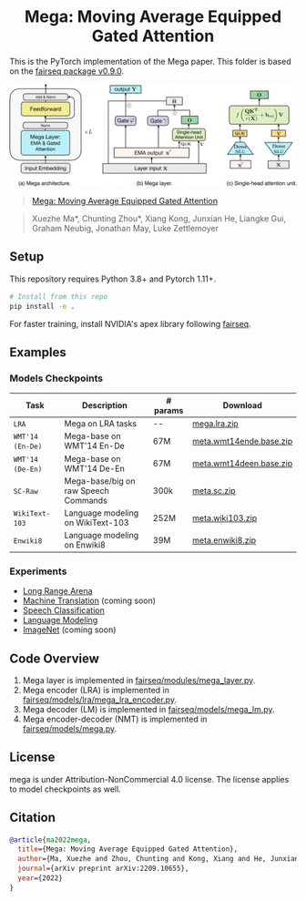 <h1 align="center">Mega: Moving Average Equipped Gated Attention</h1>

This is the PyTorch implementation of the Mega paper. This folder is based on the [fairseq package v0.9.0](https://github.com/pytorch/fairseq/tree/v0.9.0). 

<p align="center">
 <img src="docs/mega.png" width="700"/>
</p>

>[Mega: Moving Average Equipped Gated Attention]()

>Xuezhe Ma*, Chunting Zhou*, Xiang Kong, Junxian He, Liangke Gui, Graham Neubig, Jonathan May, Luke Zettlemoyer

## Setup
This repository requires Python 3.8+ and Pytorch 1.11+.

```bash
# Install from this repo
pip install -e .
```
For faster training, install NVIDIA's apex library following [fairseq](https://github.com/facebookresearch/fairseq#requirements-and-installation).

## Examples

[//]: # (* [Mega: Moving Average Equipped Gated Attention]&#40;https://github.com/XuezheMax/fairseq-apollo/tree/master/examples/mega&#41;)


### Models Checkpoints
Task | Description                          | # params | Download
---|--------------------------------------|---|---
`LRA` | Mega on LRA tasks                    | -- | [mega.lra.zip](https://dl.fbaipublicfiles.com/mega/mega.lra.zip)
`WMT'14 (En-De)` | Mega-base on WMT'14 En-De            | 67M | [meta.wmt14ende.base.zip]()
`WMT'14 (De-En)` | Mega-base on WMT'14 De-En            | 67M | [meta.wmt14deen.base.zip]()
`SC-Raw` | Mega-base/big on raw Speech Commands | 300k | [meta.sc.zip](https://dl.fbaipublicfiles.com/mega/mega.sc.zip)
`WikiText-103` | Language modeling on WikiText-103    | 252M |[meta.wiki103.zip](https://dl.fbaipublicfiles.com/mega/wt103.zip)
`Enwiki8` | Language modeling on Enwiki8         | 39M | [meta.enwiki8.zip](https://dl.fbaipublicfiles.com/mega/enwik8.zip)


### Experiments

- [Long Range Arena](examples/mega/README.lra.md)
- [Machine Translation](examples/mega/README.mt.md) (coming soon)
- [Speech Classification](examples/mega/README.sc.md)
- [Language Modeling](examples/mega/README.lm.md)
- [ImageNet](https://github.com/XuezheMax/mega-image) (coming soon)


## Code Overview
1. Mega layer is implemented in [fairseq/modules/mega_layer.py](https://github.com/facebookresearch/mega/blob/main/fairseq/modules/mega_layer.py).
2. Mega encoder (LRA) is implemented in [fairseq/models/lra/mega_lra_encoder.py](https://github.com/facebookresearch/mega/blob/main/fairseq/models/lra/mega_lra_encoder.py).
3. Mega decoder (LM) is implemented in [fairseq/models/mega_lm.py](https://github.com/facebookresearch/mega/blob/main/fairseq/models/mega_lm.py).
4. Mega encoder-decoder (NMT) is implemented in [fairseq/models/mega.py](https://github.com/facebookresearch/mega/blob/main/fairseq/models/mega.py).

## License
mega is under Attribution-NonCommercial 4.0 license. The license applies to model checkpoints as well.

## Citation

```bibtex
@article{ma2022mega,
  title={Mega: Moving Average Equipped Gated Attention},
  author={Ma, Xuezhe and Zhou, Chunting and Kong, Xiang and He, Junxian and Gui, Liangke and Neubig, Graham and May, Jonathan and Zettlemoyer Luke},
  journal={arXiv preprint arXiv:2209.10655},
  year={2022}
}
```
